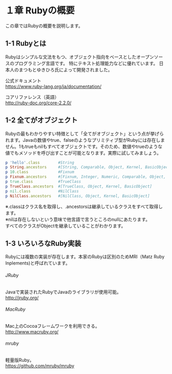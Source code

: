 # １章 Rubyの概要
この章ではRubyの概要を説明します。

## 1-1 Rubyとは
Rubyはシンプルな文法をもつ、オブジェクト指向をベースとしたオープンソースのプログラミング言語です。
特にテキスト処理能力などに優れています。
日本人のまつもとゆきひろ氏によって開発されました。

公式ドキュメント  
https://www.ruby-lang.org/ja/documentation/

コアリファレンス（英語）  
http://ruby-doc.org/core-2.2.0/

## 1-2 全てがオブジェクト  
Rubyの最もわかりやすい特徴として「全てがオブジェクト」という点が挙げられます。Javaの数値やtrue、falseのようなプリミティブ型がRubyには存在しません。1もtrueもnilもすべてオブジェクトです。そのため、数値やtrueのような値でもメソッドを呼び出すことが可能となります。実際に試してみましょう。
```ruby
p 'hello'.class        #String
p String.ancestors     #[String, Comparable, Object, Kernel, BasicObject]
p 10.class             #Fixnum
p Fixnum.ancestors     #[Fixnum, Integer, Numeric, Comparable, Object, Kernel, BasicObject]
p true.class           #TrueClass
p TrueClass.ancestors  #[TrueClass, Object, Kernel, BasicObject]
p nil.class            #NilClass
p NilClass.ancestors   #[NilClass, Object, Kernel, BasicObject]
```
※.classはクラス名を取得し、.ancestorsは継承しているクラスをすべて取得します。  
※nilは存在しないという意味で他言語で言うところのnullにあたります。  
すべてのクラスがObjectを継承していることがわかります。  

## 1-3 いろいろなRuby実装
Rubyには複数の実装が存在します。本家のRubyは区別のためMRI（Matz Ruby Inplements)と呼ばれています。  
###### JRuby
Javaで実装されたRubyでJavaのライブラリが使用可能。  
http://jruby.org/

###### MacRuby
Mac上のCocoaフレームワークを利用できる。  
http://www.macruby.org/

###### mruby
軽量版Ruby。  
https://github.com/mruby/mruby

